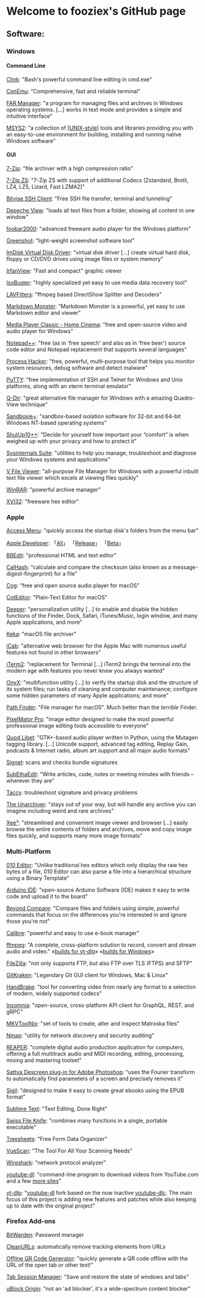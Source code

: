 # Welcome to fooziex's GitHub page

## Software:

### Windows

#### Command Line

[Clink](https://chrisant996.github.io/clink/): "Bash's powerful command line editing in cmd.exe"

[ConEmu](https://conemu.github.io/): "Comprehensive, fast and reliable terminal"

[FAR Manager](https://www.farmanager.com/): "a program for managing files and archives in Windows operating systems. […] works in text mode and provides a simple and intuitive interface"

[MSYS2](https://www.msys2.org): "a collection of [[UNIX-style](https://www.msys2.org/docs/what-is-msys2/)] tools and libraries providing you with an easy-to-use environment for building, installing and running native Windows software"

#### GUI

[7-Zip](https://www.7-zip.org/): "file archiver with a high compression ratio"

[7-Zip ZS](https://github.com/mcmilk/7-Zip-zstd/): "7-Zip ZS with support of additional Codecs [Zstandard, Brotli, LZ4, LZ5, Lizard, Fast LZMA2]"

[Bitvise SSH Client](https://www.bitvise.com/ssh-client): "Free SSH file transfer, terminal and tunneling"

[Depeche View](http://www.stahlworks.com/dev/depeche-view.html): "loads all text files from a folder, showing all content in one window"

[foobar2000](https://www.foobar2000.org/): "advanced freeware audio player for the Windows platform"

[Greenshot](https://getgreenshot.org/): "light-weight screenshot software tool"

[ImDisk Virtual Disk Driver](https://www.ltr-data.se/opencode.html/#ImDisk): "virtual disk driver […] create virtual hard disk, floppy or CD/DVD drives using image files or system memory"

[IrfanView](https://www.irfanview.com/): "Fast and compact" graphic viewer

[IsoBuster](https://www.isobuster.com/isobuster.php): "highly specialized yet easy to use media data recovery tool"

[LAVFilters](https://github.com/Nevcairiel/LAVFilters): "ffmpeg based DirectShow Splitter and Decoders"

[Markdown Monster](https://markdownmonster.west-wind.com/): "Markdown Monster is a powerful, yet easy to use Markdown editor and viewer"

[Media Player Classic - Home Cinema](https://github.com/clsid2/mpc-hc): "free and open-source video and audio player for Windows"

[Notepad++](https://notepad-plus-plus.org/): "free (as in 'free speech' and also as in 'free beer') source code editor and Notepad replacement that supports several languages"

[Process Hacker](https://processhacker.sourceforge.io/): "free, powerful, multi-purpose tool that helps you monitor system resources, debug software and detect malware"

[PuTTY](https://www.chiark.greenend.org.uk/~sgtatham/putty/): "free implementation of SSH and Telnet for Windows and Unix platforms, along with an xterm terminal emulator"

[Q-Dir](http://q-dir.com/): "great alternative file manager for Windows with a amazing Quadro-View technique"

[Sandboxie+](https://github.com/sandboxie-plus/Sandboxie): "sandbox-based isolation software for 32-bit and 64-bit Windows NT-based operating systems"

[ShutUp10++](https://www.oo-software.com/en/shutup10): "Decide for yourself how important your “comfort” is when weighed up with your privacy and how to protect it"

[Sysinternals Suite](https://docs.microsoft.com/en-us/sysinternals/downloads/sysinternals-suite): "utilities to help you manage, troubleshoot and diagnose your Windows systems and applications"

[V File Viewer](https://www.fileviewer.com/): "all-purpose File Manager for Windows with a powerful inbuilt text file viewer which excels at viewing files quickly"

[WinRAR](https://www.rarlab.com/): "powerful archive manager"

[XVI32](http://www.chmaas.handshake.de/delphi/freeware/xvi32/xvi32.htm): "freeware hex editor"

### Apple

[Access Menu](https://titanium-software.fr/en/accessmenu.html): "quickly access the startup disk's folders from the menu bar"

[Apple Developer](https://developer.apple.com/): 「[All](https://developer.apple.com/download/all/)」 「[Release](https://developer.apple.com/download/release/)」 「[Beta](https://developer.apple.com/download/)」

[BBEdit](http://www.barebones.com/products/bbedit/index.html): "professional HTML and text editor"

[CalHash](https://titanium-software.fr/en/calhash.html): "calculate and compare the checksum (also known as a message-digest-fingerprint) for a file"

[Cog](https://cog.losno.co/): "free and open source audio player for macOS"

[CotEditor](https://coteditor.com/): "Plain-Text Editor for macOS"

[Deeper](https://titanium-software.fr/en/deeper.html): "personalization utility […] to enable and disable the hidden functions of the Finder, Dock, Safari, iTunes/Music, login window, and many Apple applications, and more"

[Keka](https://www.keka.io/en/): "macOS file archiver"

[iCab](http://icab.de/): "alternative web browser for the Apple Mac with numerous useful features not found in other browsers"

[iTerm2](https://iterm2.com/): "replacement for Terminal […] iTerm2 brings the terminal into the modern age with features you never knew you always wanted"

[OnyX](https://titanium-software.fr/en/onyx.html): "multifunction utility […] to verify the startup disk and the structure of its system files; run tasks of cleaning and computer maintenance; configure some hidden parameters of many Apple applications; and more"

[Path Finder](https://cocoatech.com/): "File manager for macOS". Much better than the *terrible* Finder.

[PixelMator Pro](https://www.pixelmator.com/pro/): "image editor designed to make the most powerful professional image editing tools accessible to everyone"

[Quod Libet](https://quodlibet.readthedocs.io/en/latest/): "GTK+-based audio player written in Python, using the Mutagen tagging library. […] Unicode support, advanced tag editing, Replay Gain, podcasts & Internet radio, album art support and all major audio formats"

[Signet](https://eclecticlight.co/taccy-signet-precize-alifix-utiutility-alisma/): scans and checks bundle signatures

[SubEthaEdit](https://subethaedit.net/): "Write articles, code, notes or meeting minutes with friends – wherever they are"

[Taccy](https://eclecticlight.co/taccy-signet-precize-alifix-utiutility-alisma/): troubleshoot signature and privacy problems

[The Unarchiver](https://macpaw.com/the-unarchiver): "stays out of your way, but will handle any archive you can imagine including weird and rare archives"

[Xee³](https://theunarchiver.com/xee): "streamlined and convenient image viewer and browser […] easily browse the entire contents of folders and archives, move and copy image files quickly, and supports many more image formats"

### Multi-Platform

[010 Editor](https://www.sweetscape.com/010editor/): "Unlike traditional hex editors which only display the raw hex bytes of a file, 010 Editor can also parse a file into a hierarchical structure using a Binary Template"

[Arduino IDE](https://www.arduino.cc/en/software): "open-source Arduino Software (IDE) makes it easy to write code and upload it to the board"

[Beyond Compare](https://scootersoftware.com/): "Compare files and folders using simple, powerful commands that focus on the differences you're interested in and ignore those you're not"

[Calibre](https://calibre-ebook.com/): "powerful and easy to use e-book manager"

[ffmpeg](https://ffmpeg.org/): "A complete, cross-platform solution to record, convert and stream audio and video." «[builds for yt-dlp](https://github.com/yt-dlp/FFmpeg-Builds)» «[builds for Windows](https://www.gyan.dev/ffmpeg/builds/)»

[FileZilla](https://filezilla-project.org/): "not only supports FTP, but also FTP over TLS (FTPS) and SFTP"

[GitKraken](https://www.gitkraken.com/): "Legendary Git GUI client for Windows, Mac & Linux"

[HandBrake](https://handbrake.fr/): "tool for converting video from nearly any format to a selection of modern, widely supported codecs"

[Insomnia](https://github.com/Kong/insomnia): "open-source, cross-platform API client for GraphQL, REST, and gRPC"

[MKVToolNix](https://mkvtoolnix.download/): "set of tools to create, alter and inspect Matroska files"

[Nmap](https://nmap.org/): "utility for network discovery and security auditing"

[REAPER](https://www.reaper.fm/): "complete digital audio production application for computers, offering a full multitrack audio and MIDI recording, editing, processing, mixing and mastering toolset"

[Sattva Descreen plug-in for Adobe Photoshop](http://www.descreen.net/eng/soft/descreen/descreen.htm): "uses the Fourier transform to automatically find parameters of a screen and precisely removes it"

[Sigil](https://sigil-ebook.com/sigil/): "designed to make it easy to create great ebooks using the EPUB format"

[Sublime Text](https://www.sublimetext.com/): "Text Editing, Done Right"

[Swiss File Knife](http://www.stahlworks.com/dev/swiss-file-knife.html): "combines many functions in a single, portable executable"

[Treesheets](https://strlen.com/treesheets/): "Free Form Data Organizer"

[VueScan](https://www.hamrick.com/): "The Tool For All Your Scanning Needs"

[Wireshark](https://www.wireshark.org/): "network protocol analyzer"

[youtube-dl](https://ytdl-org.github.io/youtube-dl/): "command-line program to download videos from YouTube.com and a few [more sites](https://ytdl-org.github.io/youtube-dl/supportedsites.html)"

[yt-dlp](https://github.com/yt-dlp/yt-dlp): "[youtube-dl](https://github.com/ytdl-org/youtube-dl) fork based on the now inactive [youtube-dlc](https://github.com/blackjack4494/yt-dlc). The main focus of this project is adding new features and patches while also keeping up to date with the original project"

### Firefox Add-ons

[BitWarden](https://bitwarden.com/): Password manager

[CleanURLs](https://gitlab.com/KevinRoebert/ClearUrls): automatically remove tracking elements from URLs

[Offline QR Code Generator](https://github.com/rugk/offline-qr-code): "quickly generate a QR code offline with the URL of the open tab or other text!"

[Tab Session Manager](https://tab-session-manager.sienori.com/): "Save and restore the state of windows and tabs"

[uBlock Origin](https://github.com/gorhill/uBlock): "not an 'ad blocker', it's a wide-spectrum content blocker"
